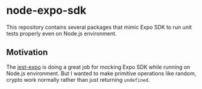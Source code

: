 # node-expo-sdk

This repository contains several packages that mimic Expo SDK to run unit tests properly even on
Node.js environment.

## Motivation

The [jest-expo](https://www.npmjs.com/package/jest-expo) is doing a great job for mocking Expo SDK while
running on Node.js environment. But I wanted to make primitive operations like random, crypto work normally
rather than just returning `undefined`.
